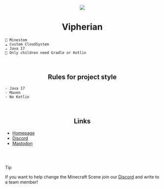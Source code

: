 <!--suppress HtmlDeprecatedAttribute -->
<div align="center">


  <div>
      <img src="https://i.imgur.com/iEXhgwo.png">
      <h1>Vipherian</h1>
  </div>
</div>

```
🚀 Minestom
☁️ Custom CloudSystem
☕ Java 17
🤨 Only children need Gradle or Kotlin
```

<br>

<!--suppress HtmlDeprecatedAttribute -->
<div align="center">
  <div>
      <h2>Rules for project style</h2>
  </div>
</div>

```
- Java 17
- Maven
- No Kotlin
```

<br>

<!--suppress HtmlDeprecatedAttribute -->
<div align="center">
  <div>
      <h2>Links</h2>
  </div>
</div>

- [Homepage](https://vipherian.de)
- [Discord](https://dc.vipherian.de)
- [Mastodon](https://mastodon.vipherian.de)

<br>
<br>

> [!TIP]
> If you want to help change the Minecraft Scene join our [Discord](https://dc.vipherian.de) and write to a team member!
